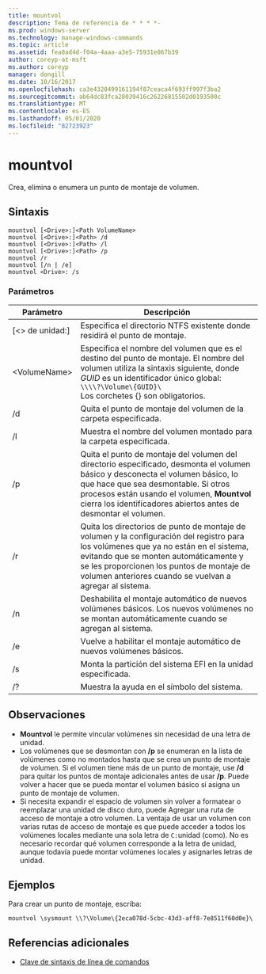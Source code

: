 ```yaml
---
title: mountvol
description: Tema de referencia de * * * *-
ms.prod: windows-server
ms.technology: manage-windows-commands
ms.topic: article
ms.assetid: fea8ad4d-f04a-4aaa-a3e5-75931e867b39
author: coreyp-at-msft
ms.author: coreyp
manager: dongill
ms.date: 10/16/2017
ms.openlocfilehash: ca3e4320499161194f87ceaca4f693ff997f3ba2
ms.sourcegitcommit: ab64dc83fca28039416c26226815502d0193500c
ms.translationtype: MT
ms.contentlocale: es-ES
ms.lasthandoff: 05/01/2020
ms.locfileid: "82723923"
---
```

# <a name="mountvol"></a>mountvol



Crea, elimina o enumera un punto de montaje de volumen.

## <a name="syntax"></a>Sintaxis

```
mountvol [<Drive>:]<Path VolumeName>
mountvol [<Drive>:]<Path> /d
mountvol [<Drive>:]<Path> /l
mountvol [<Drive>:]<Path> /p
mountvol /r
mountvol [/n | /e]
mountvol <Drive>: /s
```

### <a name="parameters"></a>Parámetros

|Parámetro|Descripción|
|---------|-----------|
|[\<> de unidad:]<Path>|Especifica el directorio NTFS existente donde residirá el punto de montaje.|
|\<VolumeName>|Especifica el nombre del volumen que es el destino del punto de montaje. El nombre del volumen utiliza la sintaxis siguiente, donde *GUID* es un identificador único global:</br>`\\\\?\Volume\{GUID}\`</br>Los corchetes {} son obligatorios.|
|/d|Quita el punto de montaje del volumen de la carpeta especificada.|
|/l|Muestra el nombre del volumen montado para la carpeta especificada.|
|/p|Quita el punto de montaje del volumen del directorio especificado, desmonta el volumen básico y desconecta el volumen básico, lo que hace que sea desmontable. Si otros procesos están usando el volumen, **Mountvol** cierra los identificadores abiertos antes de desmontar el volumen.|
|/r|Quita los directorios de punto de montaje de volumen y la configuración del registro para los volúmenes que ya no están en el sistema, evitando que se monten automáticamente y se les proporcionen los puntos de montaje de volumen anteriores cuando se vuelvan a agregar al sistema.|
|/n|Deshabilita el montaje automático de nuevos volúmenes básicos. Los nuevos volúmenes no se montan automáticamente cuando se agregan al sistema.|
|/e|Vuelve a habilitar el montaje automático de nuevos volúmenes básicos.|
|/s|Monta la partición del sistema EFI en la unidad especificada.|
|/?|Muestra la ayuda en el símbolo del sistema.|

## <a name="remarks"></a>Observaciones

-   **Mountvol** le permite vincular volúmenes sin necesidad de una letra de unidad.
-   Los volúmenes que se desmontan con **/p** se enumeran en la lista de volúmenes como no montados hasta que se crea un punto de montaje de volumen. Si el volumen tiene más de un punto de montaje, use **/d** para quitar los puntos de montaje adicionales antes de usar **/p**. Puede volver a hacer que se pueda montar el volumen básico si asigna un punto de montaje de volumen.
-   Si necesita expandir el espacio de volumen sin volver a formatear o reemplazar una unidad de disco duro, puede Agregar una ruta de acceso de montaje a otro volumen. La ventaja de usar un volumen con varias rutas de acceso de montaje es que puede acceder a todos los volúmenes locales mediante una sola letra de `C:`unidad (como). No es necesario recordar qué volumen corresponde a la letra de unidad, aunque todavía puede montar volúmenes locales y asignarles letras de unidad.

## <a name="examples"></a>Ejemplos

Para crear un punto de montaje, escriba:
```
mountvol \sysmount \\?\Volume\{2eca078d-5cbc-43d3-aff8-7e8511f60d0e}\
```

## <a name="additional-references"></a>Referencias adicionales

- [Clave de sintaxis de línea de comandos](command-line-syntax-key.md)
